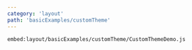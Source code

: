 ```yaml
---
category: 'layout'
path: 'basicExamples/customTheme'
---
```


`embed:layout/basicExamples/customTheme/CustomThemeDemo.js`
